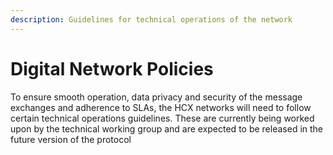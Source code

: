 ```yaml
---
description: Guidelines for technical operations of the network
---
```


# Digital Network Policies

To ensure smooth operation, data privacy and security of the message exchanges and adherence to SLAs, the HCX networks will need to follow certain technical operations guidelines. These are currently being worked upon by the technical working group and are expected to be released in the future version of the protocol&#x20;
